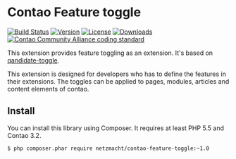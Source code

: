 Contao Feature toggle
=====================

[![Build Status](http://img.shields.io/travis/netzmacht/contao-feature-toggle/master.svg?style=flat-square)](https://travis-ci.org/netzmacht/contao-feature-toggle)
[![Version](http://img.shields.io/packagist/v/netzmacht/contao-feature-toggle.svg?style=flat-square)](http://packagist.com/packages/netzmacht/contao-feature-toggle)
[![License](http://img.shields.io/packagist/l/netzmacht/contao-feature-toggle.svg?style=flat-square)](http://packagist.com/packages/netzmacht/contao-feature-toggle)
[![Downloads](http://img.shields.io/packagist/dt/netzmacht/contao-feature-toggle.svg?style=flat-square)](http://packagist.com/packages/netzmacht/contao-feature-toggle)
[![Contao Community Alliance coding standard](http://img.shields.io/badge/cca-coding_standard-red.svg?style=flat-square)](https://github.com/contao-community-alliance/coding-standard)

This extension provides feature toggling as an extension. 
It's based on [qandidate-toggle](https://github.com/qandidate-labs/qandidate-toggle).

This extension is designed for developers who has to define the features in their extensions. The toggles can be applied
to pages, modules, articles and content elements of contao. 

Install
-------

You can install this library using Composer. It requires at least PHP 5.5 and Contao 3.2.

```
$ php composer.phar require netzmacht/contao-feature-toggle:~1.0
```
